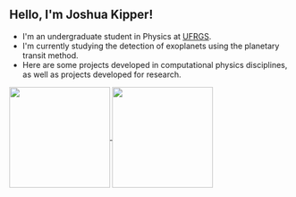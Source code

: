 ## Hello, I'm Joshua Kipper!

- I'm an undergraduate student in Physics at [UFRGS](http://www.ufrgs.br/ufrgs/inicial).
- I'm currently studying the detection of exoplanets using the planetary transit method.
- Here are some projects developed in computational physics disciplines, as well as projects developed for research.

<a href="https://github.com/joshualkipper/github-readme-stats">
  <img height=180 align="center" src="https://github-readme-stats.vercel.app/api?username=joshualkipper&theme=radical" />
</a>
<a href="https://github.com/joshualkipper/convoychat">
  <img height=180 align="center" src="https://github-readme-stats.vercel.app/api/top-langs/?username=joshualkipper&layout=compact&theme=radical" />
</a>
